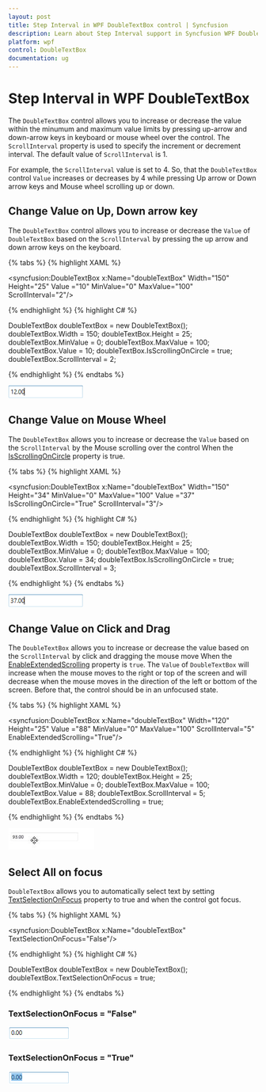 ```yaml
---
layout: post
title: Step Interval in WPF DoubleTextBox control | Syncfusion
description: Learn about Step Interval support in Syncfusion WPF DoubleTextBox control and more details about the control features.
platform: wpf
control: DoubleTextBox 
documentation: ug
---
```


# Step Interval in WPF DoubleTextBox

The `DoubleTextBox` control allows you to increase or decrease the value within the minumum and maximum value limits by pressing up-arrow and down-arrow keys in keyboard or mouse wheel over the control. The `ScrollInterval` property is used to specify the increment or decrement interval. The default value of `ScrollInterval` is 1.

 For example, the `ScrollInterval` value is set to 4. So, that the `DoubleTextBox` control `Value` increases or decreases by 4 while pressing Up arrow or Down arrow keys and Mouse wheel scrolling up or down.

## Change Value on Up, Down arrow key

The `DoubleTextBox` control allows you to increase or decrease the `Value` of `DoubleTextBox` based on the `ScrollInterval` by pressing the up arrow and down arrow keys on the keyboard.


{% tabs %}
{% highlight XAML %}

<syncfusion:DoubleTextBox x:Name="doubleTextBox" Width="150"
                          Height="25" Value ="10"
                          MinValue="0" MaxValue="100" ScrollInterval="2"/>

{% endhighlight %}
{% highlight C# %}

DoubleTextBox doubleTextBox = new DoubleTextBox();
doubleTextBox.Width = 150;
doubleTextBox.Height = 25;
doubleTextBox.MinValue = 0;
doubleTextBox.MaxValue = 100;
doubleTextBox.Value = 10;
doubleTextBox.IsScrollingOnCircle = true;
doubleTextBox.ScrollInterval = 2;

{% endhighlight %}
{% endtabs %}

![Changing the DoubleTextBox value by the Up-Down arrow key](Step-Interval_images/Step-Interval_Up-Down-arrow-key.png)

## Change Value on Mouse Wheel

The `DoubleTextBox` allows you to increase or decrease the `Value` based on the `ScrollInterval` by the Mouse scrolling over the control When the [IsScrollingOnCircle](https://help.syncfusion.com/cr/cref_files/wpf/Syncfusion.Shared.Wpf~Syncfusion.Windows.Shared.EditorBase~IsScrollingOnCircle.html) property is true.

{% tabs %}
{% highlight XAML %}

<syncfusion:DoubleTextBox x:Name="doubleTextBox" Width="150" Height="34"
                          MinValue="0" MaxValue="100" Value ="37" IsScrollingOnCircle="True" ScrollInterval="3"/>

{% endhighlight %}
{% highlight C# %}

DoubleTextBox doubleTextBox = new DoubleTextBox();
doubleTextBox.Width = 150;
doubleTextBox.Height = 25;
doubleTextBox.MinValue = 0;
doubleTextBox.MaxValue = 100;
doubleTextBox.Value = 34;
doubleTextBox.IsScrollingOnCircle = true;
doubleTextBox.ScrollInterval = 3;

{% endhighlight %}
{% endtabs %}

![Changing the DoubleTextBox value by Mouse Wheel](Step-Interval_images/Step-Interval_Mouse-Wheel.png)

## Change Value on Click and Drag

The `DoubleTextBox` allows you to increase or decrease the value based on the `ScrollInterval` by click and dragging the mouse move When the [EnableExtendedScrolling](https://help.syncfusion.com/cr/cref_files/wpf/Syncfusion.Shared.Wpf~Syncfusion.Windows.Shared.EditorBase~EnableExtendedScrolling.html) property is `true`. The `Value` of `DoubleTextBox` will increase when the mouse moves to the right or top of the screen and will decrease when the mouse moves in the direction of the left or bottom of the screen. Before that, the control should be in an unfocused state.

{% tabs %}
{% highlight XAML %}

<syncfusion:DoubleTextBox x:Name="doubleTextBox" Width="120" Height="25" Value ="88" 
                          MinValue="0" MaxValue="100" ScrollInterval="5" EnableExtendedScrolling="True"/>

{% endhighlight %}
{% highlight C# %}

DoubleTextBox doubleTextBox = new DoubleTextBox();
doubleTextBox.Width = 120;
doubleTextBox.Height = 25;
doubleTextBox.MinValue = 0;
doubleTextBox.MaxValue = 100;
doubleTextBox.Value = 88;
doubleTextBox.ScrollInterval = 5;
doubleTextBox.EnableExtendedScrolling = true;

{% endhighlight %}
{% endtabs %}

![Changing the DoubleTextBox value by Click and Drag](Step-Interval_images/Step-Interval_DragandDrop.jpeg)


## Select All on focus

`DoubleTextBox` allows you to automatically select text by setting [TextSelectionOnFocus](https://help.syncfusion.com/cr/cref_files/wpf/Syncfusion.Shared.Wpf~Syncfusion.Windows.Shared.EditorBase~TextSelectionOnFocus.html) property to true and when the control got focus.

{% tabs %}
{% highlight XAML %}

<syncfusion:DoubleTextBox x:Name="doubleTextBox" TextSelectionOnFocus="False"/>

{% endhighlight %}
{% highlight C# %}

DoubleTextBox doubleTextBox = new DoubleTextBox();
doubleTextBox.TextSelectionOnFocus = true;

{% endhighlight %}
{% endtabs %}

### TextSelectionOnFocus = "False"

![DoubleTextBox TextSelection On Focus disabled](Step-Interval_images/Step-Interval_TextSelectionFalse.png)

### TextSelectionOnFocus = "True"

![WPF DoubleTextBox TextSelection On Focus enabled](Step-Interval_images/Step-Interval_TextSelectionTrue.png)
